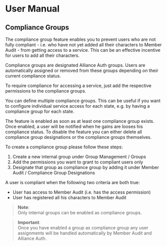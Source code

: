 # User Manual

## Compliance Groups

The compliance group feature enables you to prevent users who are not fully compliant - i.e. who have not yet added all their characters to Member Audit - from getting access to a service. This can be an effective incentive for users to add all their characters.

Compliance groups are designated Alliance Auth groups. Users are automatically assigned or removed from these groups depending on their current compliance status.

To require compliance for accessing a service, just add the respective permissions to the compliance groups.

You can define multiple compliance groups. This can be useful if you want to configure individual service access for each state, e.g. by having a compliance group for each state.

The feature is enabled as soon as at least one compliance group exists. Once enabled, a user will be notified when he gains are looses his compliance status. To disable the feature you can either delete all compliance group designations or the compliance groups themselves.

To create a compliance group please follow these steps:

1. Create a new internal group under Group Management / Groups
1. Add the permissions you want to grant to compliant users only
1. Designate that group as compliance group by adding it under Member Audit / Compliance Group Designations

A user is compliant when the following two criteria are both true:

- User has access to Member Audit (i.e. has the access permission)
- User has registered all his characters to Member Audit

>**Note**:<br>Only internal groups can be enabled as compliance groups.

>**Important**:<br>Once you have enabled a group as compliance group any user assignments will be handled automatically by Member Audit and Alliance Auth.
